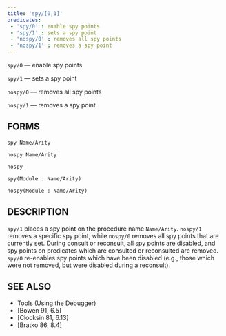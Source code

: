 ```yaml
---
title: 'spy/[0,1]'
predicates:
 - 'spy/0' : enable spy points
 - 'spy/1' : sets a spy point
 - 'nospy/0' : removes all spy points
 - 'nospy/1' : removes a spy point
---
```

`spy/0` — enable spy points

`spy/1` — sets a spy point

`nospy/0` — removes all spy points

`nospy/1` — removes a spy point


## FORMS

```
spy Name/Arity

nospy Name/Arity

nospy

spy(Module : Name/Arity)

nospy(Module : Name/Arity)
```

## DESCRIPTION

`spy/1` places a spy point on the procedure name `Name/Arity`. `nospy/1` removes a specific spy point, while `nospy/0` removes all spy points that are currently set. During consult or reconsult, all spy points are disabled, and spy points on predicates which are consulted or reconsulted are removed. `spy/0` re-enables spy points which have been disabled (e.g., those which were not removed, but were disabled during a reconsult).


## SEE ALSO

- Tools (Using the Debugger)
- [Bowen 91, 6.5]
- [Clocksin 81, 6.13]
- [Bratko 86, 8.4]
